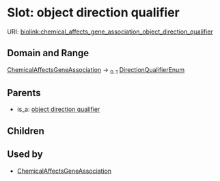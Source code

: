 
# Slot: object direction qualifier




URI: [biolink:chemical_affects_gene_association_object_direction_qualifier](https://w3id.org/biolink/vocab/chemical_affects_gene_association_object_direction_qualifier)


## Domain and Range

[ChemicalAffectsGeneAssociation](ChemicalAffectsGeneAssociation.md) &#8594;  <sub>0..1</sub> [DirectionQualifierEnum](DirectionQualifierEnum.md)

## Parents

 *  is_a: [object direction qualifier](object_direction_qualifier.md)

## Children


## Used by

 * [ChemicalAffectsGeneAssociation](ChemicalAffectsGeneAssociation.md)
